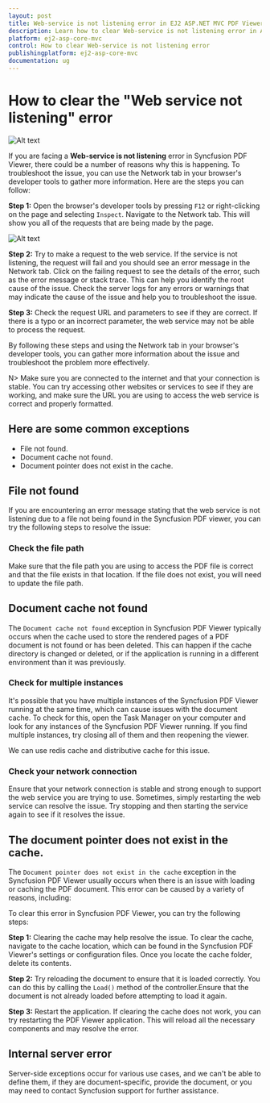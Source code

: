 ```yaml
---
layout: post
title: Web-service is not listening error in EJ2 ASP.NET MVC PDF Viewer | Syncfusion
description: Learn how to clear Web-service is not listening error in ASP.NET MVC PDF Viewer component of Syncfusion Essential JS 2 and more.
platform: ej2-asp-core-mvc
control: How to clear Web-service is not listening error
publishingplatform: ej2-asp-core-mvc
documentation: ug
---
```


# How to clear the "Web service not listening" error

![Alt text](./images/webservice.png)

If you are facing a **Web-service is not listening** error in Syncfusion PDF Viewer, there could be a number of reasons why this is happening. To troubleshoot the issue, you can use the Network tab in your browser's developer tools to gather more information. Here are the steps you can follow:

**Step 1:** Open the browser's developer tools by pressing `F12` or right-clicking on the page and selecting `Inspect`. Navigate to the Network tab. This will show you all of the requests that are being made by the page.

![Alt text](./images/networktab.png)

**Step 2:** Try to make a request to the web service. If the service is not listening, the request will fail and you should see an error message in the Network tab. Click on the failing request to see the details of the error, such as the error message or stack trace. This can help you identify the root cause of the issue. Check the server logs for any errors or warnings that may indicate the cause of the issue and help you to troubleshoot the issue.

**Step 3:** Check the request URL and parameters to see if they are correct. If there is a typo or an incorrect parameter, the web service may not be able to process the request.

By following these steps and using the Network tab in your browser's developer tools, you can gather more information about the issue and troubleshoot the problem more effectively.

N> Make sure you are connected to the internet and that your connection is stable. You can try accessing other websites or services to see if they are working, and make sure the URL you are using to access the web service is correct and properly formatted.

## Here are some common exceptions

* File not found.
* Document cache not found.
* Document pointer does not exist in the cache.

## File not found

If you are encountering an error message stating that the web service is not listening due to a file not being found in the Syncfusion PDF viewer, you can try the following steps to resolve the issue:

### Check the file path

Make sure that the file path you are using to access the PDF file is correct and that the file exists in that location. If the file does not exist, you will need to update the file path.

## Document cache not found

The `Document cache not found` exception in Syncfusion PDF Viewer typically occurs when the cache used to store the rendered pages of a PDF document is not found or has been deleted. This can happen if the cache directory is changed or deleted, or if the application is running in a different environment than it was previously.

### Check for multiple instances

It's possible that you have multiple instances of the Syncfusion PDF Viewer running at the same time, which can cause issues with the document cache. To check for this, open the Task Manager on your computer and look for any instances of the Syncfusion PDF Viewer running. If you find multiple instances, try closing all of them and then reopening the viewer.

We can use redis cache and distributive cache for this issue.

### Check your network connection

Ensure that your network connection is stable and strong enough to support the web service you are trying to use. Sometimes, simply restarting the web service can resolve the issue. Try stopping and then starting the service again to see if it resolves the issue.

## The document pointer does not exist in the cache.

The `Document pointer does not exist in the cache` exception in the Syncfusion PDF Viewer usually occurs when there is an issue with loading or caching the PDF document. This error can be caused by a variety of reasons, including:

To clear this error in Syncfusion PDF Viewer, you can try the following steps:

**Step 1:** Clearing the cache may help resolve the issue. To clear the cache, navigate to the cache location, which can be found in the Syncfusion PDF Viewer's settings or configuration files. Once you locate the cache folder, delete its contents.

**Step 2:** Try reloading the document to ensure that it is loaded correctly. You can do this by calling the `Load()` method of the controller.Ensure that the document is not already loaded before attempting to load it again.

**Step 3:** Restart the application. If clearing the cache does not work, you can try restarting the PDF Viewer application. This will reload all the necessary components and may resolve the error.

## Internal server error

Server-side exceptions occur for various use cases, and we can't be able to define them, if they are document-specific, provide the document, or you may need to contact Syncfusion support for further assistance.